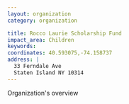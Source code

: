 ```yaml
---
layout: organization
category: organization

title: Rocco Laurie Scholarship Fund
impact_area: Children
keywords: 
coordinates: 40.593075,-74.158737
address: |
  33 Ferndale Ave
  Staten Island NY 10314
---
```

Organization's overview
